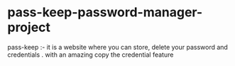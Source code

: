 # pass-keep-password-manager-project
pass-keep :- it is a website where you can store, delete your password and credentials . with an amazing copy the credential feature 
